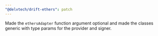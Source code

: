 ```yaml
---
"@delvtech/drift-ethers": patch
---
```


Made the `ethersAdapter` function argument optional and made the classes generic with type params for the provider and signer.
